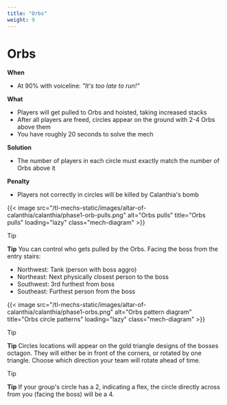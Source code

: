 ```yaml
---
title: "Orbs"
weight: 9
---
```


# Orbs

**When**
- At 90% with voiceline: _"It's too late to run!"_

**What**
- Players will get pulled to Orbs and hoisted, taking increased stacks
- After all players are freed, circles appear on the ground with 2-4 Orbs above them
- You have roughly 20 seconds to solve the mech

**Solution**
- The number of players in each circle must exactly match the number of Orbs above it

**Penalty**
- Players not correctly in circles will be killed by Calanthia's bomb

{{< image src="/tl-mechs-static/images/altar-of-calanthia/calanthia/phase1-orb-pulls.png" alt="Orbs pulls" title="Orbs pulls" loading="lazy" class="mech-diagram" >}}

> [!TIP]
> **Tip**
> You can control who gets pulled by the Orbs. Facing the boss from the entry stairs:
> - Northwest: Tank (person with boss aggro)
> - Northeast: Next physically closest person to the boss
> - Southwest: 3rd furthest from boss
> - Southeast: Furthest person from the boss

{{< image src="/tl-mechs-static/images/altar-of-calanthia/calanthia/phase1-orbs.png" alt="Orbs pattern diagram" title="Orbs circle patterns" loading="lazy" class="mech-diagram" >}}

> [!TIP]
> **Tip**
> Circles locations will appear on the gold triangle designs of the bosses octagon. They will either be in front of the corners, or rotated by one triangle. Choose which direction your team will rotate ahead of time.

> [!TIP]
> **Tip**
> If your group's circle has a 2, indicating a flex, the circle directly across from you (facing the boss) will be a 4.